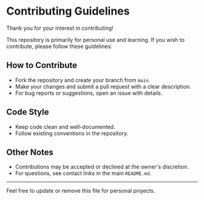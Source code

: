 # Contributing Guidelines

Thank you for your interest in contributing!

This repository is primarily for personal use and learning. If you wish to contribute, please follow these guidelines:

## How to Contribute

- Fork the repository and create your branch from `main`.
- Make your changes and submit a pull request with a clear description.
- For bug reports or suggestions, open an issue with details.

## Code Style

- Keep code clean and well-documented.
- Follow existing conventions in the repository.

## Other Notes

- Contributions may be accepted or declined at the owner's discretion.
- For questions, see contact links in the main `README.md`.

---

Feel free to update or remove this file for personal projects.
